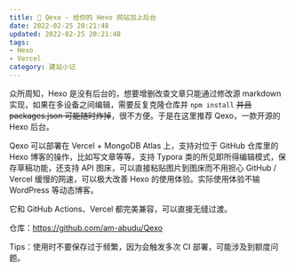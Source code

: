 ```yaml
---
title: 📜 Qexo - 给你的 Hexo 网站加上后台
date: 2022-02-25 20:21:48
updated: 2022-02-25 20:21:48
tags: 
- Hexo
- Vercel
category: 建站小记
---
```


众所周知，Hexo 是没有后台的，想要增删改查文章只能通过修改源 markdown 实现，如果在多设备之间编辑，需要反复克隆仓库并 `npm install` ~~并且 packages.json 可能随时炸掉~~，很不方便。于是在这里推荐 Qexo，一款开源的 Hexo 后台。

Qexo 可以部署在 Vercel + MongoDB Atlas 上，支持对位于 GitHub 仓库里的 Hexo 博客的操作，比如写文章等等，支持 Typora 类的所见即所得编辑模式，保存草稿功能，还支持 API 图床，可以直接粘贴图片到图床而不用担心 GitHub / Vercel 缓慢的网速，可以极大改善 Hexo 的使用体验。实际使用体验不输 WordPress 等动态博客。

它和 GitHub Actions、Vercel 都完美兼容，可以直接无缝过渡。

仓库：https://github.com/am-abudu/Qexo

Tips：使用时不要保存过于频繁，因为会触发多次 CI 部署，可能涉及到额度问题。

